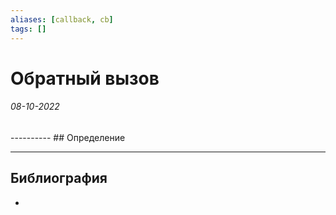 ```yaml
---
aliases: [callback, cb]
tags: []
---
```

# Обратный вызов
<h6>08-10-2022</h6>
----------
## Определение


---
## Библиография
- 
